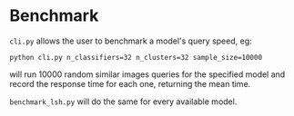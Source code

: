 # Benchmark

`cli.py` allows the user to benchmark a model's query speed, eg:

```
python cli.py n_classifiers=32 n_clusters=32 sample_size=10000
```

will run 10000 random similar images queries for the specified model and record the response time for each one, returning the mean time.

`benchmark_lsh.py` will do the same for every available model.
